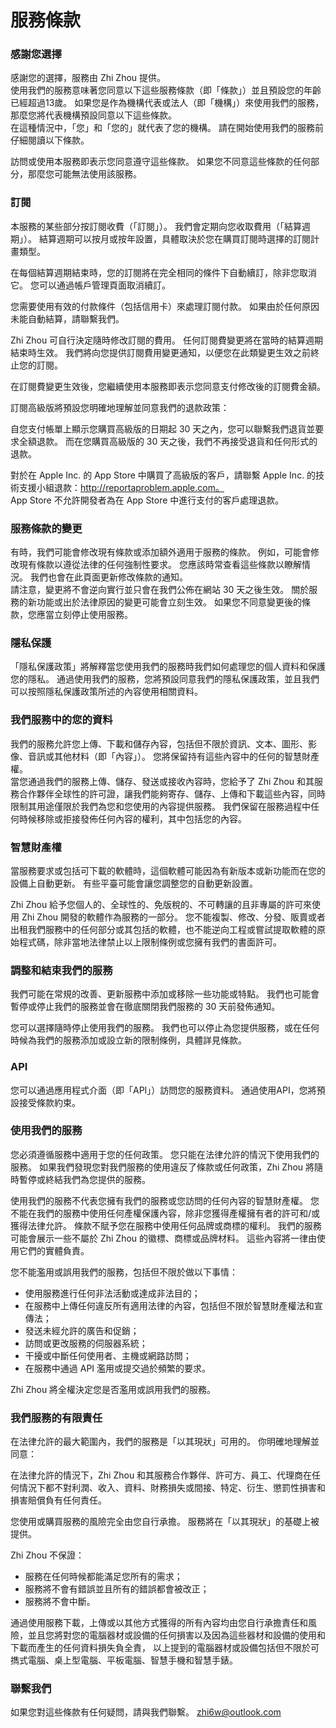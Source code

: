 # 服務條款


### 感謝您選擇

感謝您的選擇，服務由 Zhi Zhou 提供。  
使用我們的服務意味著您同意以下這些服務條款（即「條款」）並且預設您的年齡已經超過13歲。 如果您是作為機構代表或法人（即「機構」）來使用我們的服務，那麼您將代表機構預設同意以下這些條款。  
在這種情況中，「您」和「您的」就代表了您的機構。 請在開始使用我們的服務前仔細閱讀以下條款。

訪問或使用本服務即表示您同意遵守這些條款。 如果您不同意這些條款的任何部分，那麼您可能無法使用該服務。


### 訂閱

本服務的某些部分按訂閱收費（「訂閱」）。 我們會定期向您收取費用（「結算週期」）。 結算週期可以按月或按年設置，具體取決於您在購買訂閱時選擇的訂閱計畫類型。

在每個結算週期結束時，您的訂閱將在完全相同的條件下自動續訂，除非您取消它。 您可以通過帳戶管理頁面取消續訂。

您需要使用有效的付款條件（包括信用卡）來處理訂閱付款。 如果由於任何原因未能自動結算，請聯繫我們。

Zhi Zhou 可自行決定隨時修改訂閱的費用。 任何訂閱費變更將在當時的結算週期結束時生效。 我們將向您提供訂閱費用變更通知，以便您在此類變更生效之前終止您的訂閱。

在訂閱費變更生效後，您繼續使用本服務即表示您同意支付修改後的訂閱費金額。

訂閱高級版將預設您明確地理解並同意我們的退款政策：

自您支付帳單上顯示您購買高級版的日期起 30 天之內，您可以聯繫我們退貨並要求全額退款。 而在您購買高級版的 30 天之後，我們不再接受退貨和任何形式的退款。

對於在 Apple Inc. 的 App Store 中購買了高級版的客戶，請聯繫 Apple Inc. 的技術支援小組退款：http://reportaproblem.apple.com。  
App Store 不允許開發者為在 App Store 中進行支付的客戶處理退款。


### 服務條款的變更

有時，我們可能會修改現有條款或添加額外適用于服務的條款。 例如，可能會修改現有條款以遵從法律的任何強制性要求。 您應該時常查看這些條款以瞭解情況。 我們也會在此頁面更新修改條款的通知。  
請注意，變更將不會逆向實行並只會在我們公佈在網站 30 天之後生效。 關於服務的新功能或出於法律原因的變更可能會立刻生效。 如果您不同意變更後的條款，您應當立刻停止使用服務。


### 隱私保護

「隱私保護政策」將解釋當您使用我們的服務時我們如何處理您的個人資料和保護您的隱私。 通過使用我們的服務，您將預設同意我們的隱私保護政策，並且我們可以按照隱私保護政策所述的內容使用相關資料。


### 我們服務中的您的資料

我們的服務允許您上傳、下載和儲存內容，包括但不限於資訊、文本、圖形、影像、音訊或其他材料（即「內容」）。 您將保留持有這些內容中的任何的智慧財產權。  
當您通過我們的服務上傳、儲存、發送或接收內容時，您給予了 Zhi Zhou 和其服務合作夥伴全球性的許可證，讓我們能夠寄存、儲存、上傳和下載這些內容，同時限制其用途僅限於我們為您和您使用的內容提供服務。 我們保留在服務過程中任何時候移除或拒接發佈任何內容的權利，其中包括您的內容。


### 智慧財產權

當服務要求或包括可下載的軟體時，這個軟體可能因為有新版本或新功能而在您的設備上自動更新。 有些平臺可能會讓您調整您的自動更新設置。

Zhi Zhou 給予您個人的、全球性的、免版稅的、不可轉讓的且非專屬的許可來使用 Zhi Zhou 開發的軟體作為服務的一部分。 您不能複製、修改、分發、販賣或者出租我們服務中的任何部分或其包括的軟體，也不能逆向工程或嘗試提取軟體的原始程式碼，除非當地法律禁止以上限制條例或您擁有我們的書面許可。


### 調整和結束我們的服務

我們可能在常規的改善、更新服務中添加或移除一些功能或特點。 我們也可能會暫停或停止我們的服務並會在徹底關閉我們服務的 30 天前發佈通知。

您可以選擇隨時停止使用我們的服務。 我們也可以停止為您提供服務，或在任何時候為我們的服務添加或設立新的限制條例，具體詳見條款。


### API

您可以通過應用程式介面（即「API」）訪問您的服務資料。 通過使用API，您將預設接受條款約束。


### 使用我們的服務

您必須遵循服務中適用于您的任何政策。 您只能在法律允許的情況下使用我們的服務。 如果我們發現您對我們服務的使用違反了條款或任何政策，Zhi Zhou 將隨時暫停或終結我們為您提供的服務。

使用我們的服務不代表您擁有我們的服務或您訪問的任何內容的智慧財產權。 您不能在我們的服務中使用任何產權保護內容，除非您獲得產權擁有者的許可和/或獲得法律允許。 條款不賦予您在服務中使用任何品牌或商標的權利。 我們的服務可能會展示一些不屬於 Zhi Zhou 的徽標、商標或品牌材料。 這些內容將一律由使用它們的實體負責。

您不能濫用或誤用我們的服務，包括但不限於做以下事情：

* 使用服務進行任何非法活動或達成非法目的；
* 在服務中上傳任何違反所有適用法律的內容，包括但不限於智慧財產權法和宣傳法；
* 發送未經允許的廣告和促銷；
* 訪問或更改服務的伺服器系統；
* 干擾或中斷任何使用者、主機或網路訪問；
* 在服務中通過 API 濫用或提交過於頻繁的要求。

Zhi Zhou 將全權決定您是否濫用或誤用我們的服務。


### 我們服務的有限責任

在法律允許的最大範圍內，我們的服務是「以其現狀」可用的。 你明確地理解並同意：

在法律允許的情況下，Zhi Zhou 和其服務合作夥伴、許可方、員工、代理商在任何情況下都不對利潤、收入、資料、財務損失或間接、特定、衍生、懲罰性損害和損害賠償負有任何責任。

您使用或購買服務的風險完全由您自行承擔。 服務將在「以其現狀」的基礎上被提供。

Zhi Zhou 不保證：

* 服務在任何時候都能滿足您所有的需求；
* 服務將不會有錯誤並且所有的錯誤都會被改正；
* 服務將不會中斷。

通過使用服務下載，上傳或以其他方式獲得的所有內容均由您自行承擔責任和風險，並且您將對您的電腦器材或設備的任何損害以及因為這些器材和設備的使用和下載而產生的任何資料損失負全責， 以上提到的電腦器材或設備包括但不限於可擕式電腦、桌上型電腦、平板電腦、智慧手機和智慧手錶。


### 聯繫我們

如果您對這些條款有任何疑問，請與我們聯繫。 zhi6w@outlook.com

